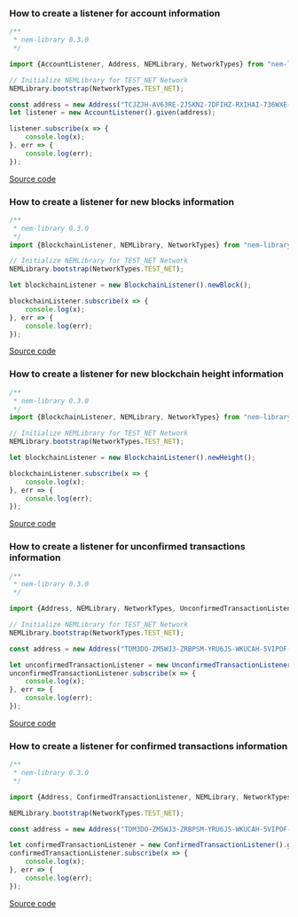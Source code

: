 ### How to create a listener for account information

```typescript
/**
 * nem-library 0.3.0
 */

import {AccountListener, Address, NEMLibrary, NetworkTypes} from "nem-library";

// Initialize NEMLibrary for TEST_NET Network
NEMLibrary.bootstrap(NetworkTypes.TEST_NET);

const address = new Address("TCJZJH-AV63RE-2JSKN2-7DFIHZ-RXIHAI-736WXE-OJGA");
let listener = new AccountListener().given(address);

listener.subscribe(x => {
    console.log(x);
}, err => {
    console.log(err);
});
```

[Source code](https://github.com/aleixmorgadas/nem-library-examples/blob/master/howto/listener/How_to_create_a_listener_for_account_information.ts)


### How to create a listener for new blocks information

```typescript
/**
 * nem-library 0.3.0
 */
import {BlockchainListener, NEMLibrary, NetworkTypes} from "nem-library";

// Initialize NEMLibrary for TEST_NET Network
NEMLibrary.bootstrap(NetworkTypes.TEST_NET);

let blockchainListener = new BlockchainListener().newBlock();

blockchainListener.subscribe(x => {
    console.log(x);
}, err => {
    console.log(err);
});


```

[Source code](https://github.com/aleixmorgadas/nem-library-examples/blob/master/howto/listener/How_to_create_a_listener_for_new_blocks_information.ts)


### How to create a listener for new blockchain height information

```typescript
/**
 * nem-library 0.3.0
 */
import {BlockchainListener, NEMLibrary, NetworkTypes} from "nem-library";

// Initialize NEMLibrary for TEST_NET Network
NEMLibrary.bootstrap(NetworkTypes.TEST_NET);

let blockchainListener = new BlockchainListener().newHeight();

blockchainListener.subscribe(x => {
    console.log(x);
}, err => {
    console.log(err);
});
```


[Source code](https://github.com/aleixmorgadas/nem-library-examples/blob/master/howto/listener/How_to_create_a_listener_for_new_blockchain_height_information.ts)

### How to create a listener for unconfirmed transactions information

```typescript
/**
 * nem-library 0.3.0
 */

import {Address, NEMLibrary, NetworkTypes, UnconfirmedTransactionListener} from "nem-library";

// Initialize NEMLibrary for TEST_NET Network
NEMLibrary.bootstrap(NetworkTypes.TEST_NET);

const address = new Address("TDM3DO-ZM5WJ3-ZRBPSM-YRU6JS-WKUCAH-5VIPOF-4W7K");

let unconfirmedTransactionListener = new UnconfirmedTransactionListener().given(address);
unconfirmedTransactionListener.subscribe(x => {
    console.log(x);
}, err => {
    console.log(err);
});
```

[Source code](https://github.com/aleixmorgadas/nem-library-examples/blob/master/howto/listener/How_to_create_a_listener_for_unconfirmed_transactions_information.ts)

### How to create a listener for confirmed transactions information

```typescript
/**
 * nem-library 0.3.0
 */

import {Address, ConfirmedTransactionListener, NEMLibrary, NetworkTypes} from "nem-library";

NEMLibrary.bootstrap(NetworkTypes.TEST_NET);

const address = new Address("TDM3DO-ZM5WJ3-ZRBPSM-YRU6JS-WKUCAH-5VIPOF-4W7K");

let confirmedTransactionListener = new ConfirmedTransactionListener().given(address);
confirmedTransactionListener.subscribe(x => {
    console.log(x);
}, err => {
    console.log(err);
});
```

[Source code](https://github.com/aleixmorgadas/nem-library-examples/blob/master/howto/listener/How_to_create_a_listener_for_confirmed_transactions_information.ts)
